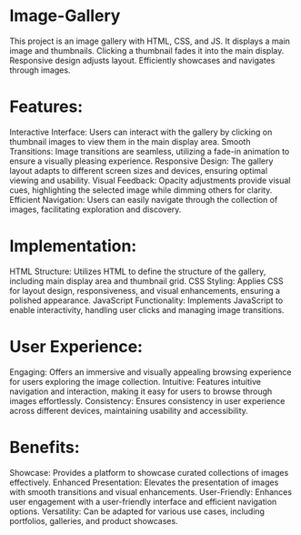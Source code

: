 # Image-Gallery
This project is an image gallery with HTML, CSS, and JS. It displays a main image and thumbnails. Clicking a thumbnail fades it into the main display. Responsive design adjusts layout. Efficiently showcases and navigates through images.

# Features:
Interactive Interface: Users can interact with the gallery by clicking on thumbnail images to view them in the main display area.
Smooth Transitions: Image transitions are seamless, utilizing a fade-in animation to ensure a visually pleasing experience.
Responsive Design: The gallery layout adapts to different screen sizes and devices, ensuring optimal viewing and usability.
Visual Feedback: Opacity adjustments provide visual cues, highlighting the selected image while dimming others for clarity.
Efficient Navigation: Users can easily navigate through the collection of images, facilitating exploration and discovery.
# Implementation:
HTML Structure: Utilizes HTML to define the structure of the gallery, including main display area and thumbnail grid.
CSS Styling: Applies CSS for layout design, responsiveness, and visual enhancements, ensuring a polished appearance.
JavaScript Functionality: Implements JavaScript to enable interactivity, handling user clicks and managing image transitions.
# User Experience:
Engaging: Offers an immersive and visually appealing browsing experience for users exploring the image collection.
Intuitive: Features intuitive navigation and interaction, making it easy for users to browse through images effortlessly.
Consistency: Ensures consistency in user experience across different devices, maintaining usability and accessibility.
# Benefits:
Showcase: Provides a platform to showcase curated collections of images effectively.
Enhanced Presentation: Elevates the presentation of images with smooth transitions and visual enhancements.
User-Friendly: Enhances user engagement with a user-friendly interface and efficient navigation options.
Versatility: Can be adapted for various use cases, including portfolios, galleries, and product showcases.
